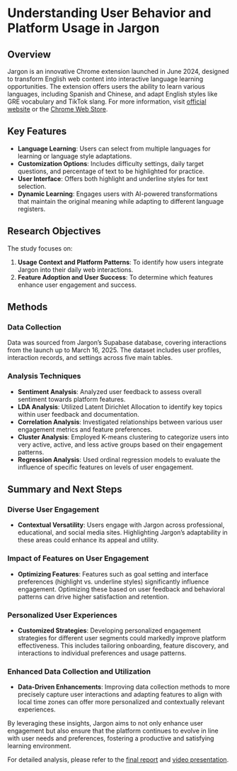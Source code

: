 # Understanding User Behavior and Platform Usage in Jargon

## Overview
Jargon is an innovative Chrome extension launched in June 2024, designed to transform English web content into interactive language learning opportunities. The extension offers users the ability to learn various languages, including Spanish and Chinese, and adapt English styles like GRE vocabulary and TikTok slang. For more information, visit [official website](https://www.jargonlearn.com/) or the [Chrome Web Store](https://chromewebstore.google.com/detail/jargon/gghkanaadhldgmknmgggdgfaonhpppoj).

## Key Features
- **Language Learning**: Users can select from multiple languages for learning or language style adaptations.
- **Customization Options**: Includes difficulty settings, daily target questions, and percentage of text to be highlighted for practice.
- **User Interface**: Offers both highlight and underline styles for text selection.
- **Dynamic Learning**: Engages users with AI-powered transformations that maintain the original meaning while adapting to different language registers.

## Research Objectives
The study focuses on:
1. **Usage Context and Platform Patterns**: To identify how users integrate Jargon into their daily web interactions.
2. **Feature Adoption and User Success**: To determine which features enhance user engagement and success.

## Methods

### Data Collection
Data was sourced from Jargon’s Supabase database, covering interactions from the launch up to March 16, 2025. The dataset includes user profiles, interaction records, and settings across five main tables.

### Analysis Techniques
- **Sentiment Analysis**: Analyzed user feedback to assess overall sentiment towards platform features.
- **LDA Analysis**: Utilized Latent Dirichlet Allocation to identify key topics within user feedback and documentation.
- **Correlation Analysis**: Investigated relationships between various user engagement metrics and feature preferences.
- **Cluster Analysis**: Employed K-means clustering to categorize users into very active, active, and less active groups based on their engagement patterns.
- **Regression Analysis**: Used ordinal regression models to evaluate the influence of specific features on levels of user engagement.


## Summary and Next Steps

### Diverse User Engagement
- **Contextual Versatility**: Users engage with Jargon across professional, educational, and social media sites. Highlighting Jargon’s adaptability in these areas could enhance its appeal and utility.

### Impact of Features on User Engagement
- **Optimizing Features**: Features such as goal setting and interface preferences (highlight vs. underline styles) significantly influence engagement. Optimizing these based on user feedback and behavioral patterns can drive higher satisfaction and retention.

### Personalized User Experiences
- **Customized Strategies**: Developing personalized engagement strategies for different user segments could markedly improve platform effectiveness. This includes tailoring onboarding, feature discovery, and interactions to individual preferences and usage patterns.

### Enhanced Data Collection and Utilization
- **Data-Driven Enhancements**: Improving data collection methods to more precisely capture user interactions and adapting features to align with local time zones can offer more personalized and contextually relevant experiences.

By leveraging these insights, Jargon aims to not only enhance user engagement but also ensure that the platform continues to evolve in line with user needs and preferences, fostering a productive and satisfying learning environment.

For detailed analysis, please refer to the [final report](https://github.com/cyn900/JSC370-project/blob/main/finalReport.pdf) and [video presentation](https://drive.google.com/file/d/1znOqHIaAsB1tQk7CutbS2I1zb-M2QEyq/view?usp=sharing).
